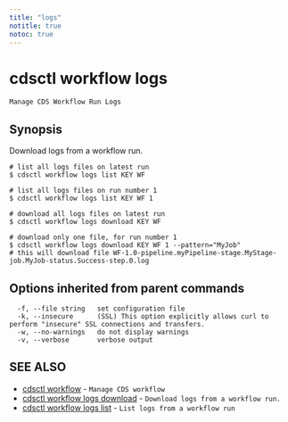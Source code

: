 ```yaml
---
title: "logs"
notitle: true
notoc: true
---
```

# cdsctl workflow logs

`Manage CDS Workflow Run Logs`

## Synopsis

Download logs from a workflow run.

	# list all logs files on latest run
	$ cdsctl workflow logs list KEY WF

	# list all logs files on run number 1
	$ cdsctl workflow logs list KEY WF 1

	# download all logs files on latest run
	$ cdsctl workflow logs download KEY WF

	# download only one file, for run number 1
	$ cdsctl workflow logs download KEY WF 1 --pattern="MyJob"
	# this will download file WF-1.0-pipeline.myPipeline-stage.MyStage-job.MyJob-status.Success-step.0.log



## Options inherited from parent commands

```
  -f, --file string   set configuration file
  -k, --insecure      (SSL) This option explicitly allows curl to perform "insecure" SSL connections and transfers.
  -w, --no-warnings   do not display warnings
  -v, --verbose       verbose output
```

## SEE ALSO

* [cdsctl workflow](/docs/components/cdsctl/workflow/)	 - `Manage CDS workflow`
* [cdsctl workflow logs download](/docs/components/cdsctl/workflow/logs/download/)	 - `Download logs from a workflow run.`
* [cdsctl workflow logs list](/docs/components/cdsctl/workflow/logs/list/)	 - `List logs from a workflow run`

